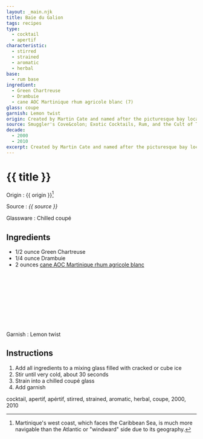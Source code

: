 ```yaml
---
layout: _main.njk
title: Baie du Galion
tags: recipes
type:
  - cocktail
  - apertif
characteristic:
  - stirred
  - strained
  - aromatic
  - herbal
base:
  - rum base
ingredient:
  - Green Chartreuse
  - Drambuie
  - cane AOC Martinique rhum agricole blanc (7)
glass: coupe
garnish: Lemon twist
origin: Created by Martin Cate and named after the picturesque bay located on Martinique's leeward coast.
source: Smuggler's Cove&colon; Exotic Cocktails, Rum, and the Cult of Tiki
decade:
  - 2000
  - 2010
excerpt: Created by Martin Cate and named after the picturesque bay located on Martinique's leeward coast.
---
```

<!-- markdownlint-disable MD025 -->
# {{ title }}
<!-- markdownlint-enable MD025 -->

Origin
  : {{ origin }}[^1]

Source
  : <cite><span data-pagefind-filter="Source">{{ source }}</span></cite>

Glassware
  : Chilled coupé

[^1]: Martinique's west coast, which faces the Caribbean Sea, is much more navigable than the Atlantic or "windward" side due to its geography.

## Ingredients

* 1/2 ounce Green Chartreuse
* 1/4 ounce Drambuie
* 2 ounces [cane AOC Martinique rhum agricole blanc](/rums/03-rhum-cane-aoc-martinique-rhum-agricole-blanc/)<icon-l space="1em" class="bigger" label="(7)"><span class="with-icon"><svg class="icon"><use href="/assets/images/icons/circle-7.svg#circle-7"></use></svg></span></icon-l>

Garnish
  : <span data-pagefind-filter="Garnish">Lemon twist</span>

## Instructions

1. Add all ingredients to a mixing glass filled with cracked or cube ice
2. Stir until very cold, about 30 seconds
3. Strain into a chilled coupé glass
4. Add garnish

<div
  class="sr-only"
  data-cat[0]="Drink"
  data-type[0]="Apértif"
  data-type[1]="Cocktail"
  data-char[0]="Stirred"
  data-char[1]="Strained"
  data-char[2]="Aromatic"
  data-char[3]="Herbal"
  data-base[0]="Rum/Cane spirits"
  data-ingredient[0]="Chartreuse, Green"
  data-ingredient[1]="Drambuie"
  data-ingredient[2]="Cane AOC Martinique rhum agricole blanc [7]"
  data-pantry[0]="Lemon twist
  data-liquor[0]="Chartreuse, Green"
  data-liquor[1]="Drambuie"
  data-liquor[2]="Cane AOC Martinique rhum agricole blanc [7]"
  data-origin[0]="Martin Cate"
  data-glass[0]="Coupé"
  data-decade[0]="2000"
  data-decade[1]="2010"
  data-pagefind-filter="
    Category[data-cat[0]],
    Type[data-type[0]],
    Type[data-type[1]],
    Characteristic[data-char[0]],
    Characteristic[data-char[1]],
    Characteristic[data-char[2]],
    Characteristic[data-char[3]],
    Origin[data-origin[0]],
    Base[data-base[0]],
    Ingredient[data-ingredient[0]],
    Ingredient[data-ingredient[1]],
    Ingredient[data-ingredient[2]],
    Pantry[data-pantry[0]],
    Liquor[data-liquor[0]],
    Liquor[data-liquor[1]],
    Liquor[data-liquor[2]],
    Glassware[data-glass[0]]
    Decade[data-decade[0]],
    Decade[data-decade[1]]
  "
>
</div>

<div class="keywords" aria-hidden>cocktail, apertif, apértif, stirred, strained, aromatic, herbal, coupe, 2000, 2010</div>
